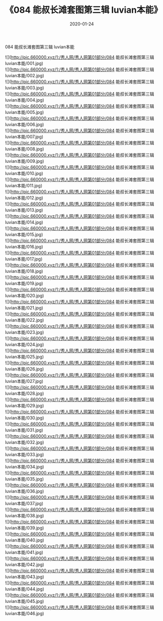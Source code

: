 ﻿---
layout: post
title:  《084 能叔长滩套图第三辑 luvian本能》
date:   2020-01-24
img: http://pic.660000.xyz/1:/秀人网/秀人网第01部分/084 能叔长滩套图第三辑 luvian本能/000.jpg
categories: [美女, 清纯, 唯美]
---

084 能叔长滩套图第三辑 luvian本能

  ![](http://pic.660000.xyz/1:/秀人网/秀人网第01部分/084 能叔长滩套图第三辑 luvian本能/001.jpg) <br> ![](http://pic.660000.xyz/1:/秀人网/秀人网第01部分/084 能叔长滩套图第三辑 luvian本能/002.jpg) <br> ![](http://pic.660000.xyz/1:/秀人网/秀人网第01部分/084 能叔长滩套图第三辑 luvian本能/003.jpg) <br> ![](http://pic.660000.xyz/1:/秀人网/秀人网第01部分/084 能叔长滩套图第三辑 luvian本能/004.jpg) <br> ![](http://pic.660000.xyz/1:/秀人网/秀人网第01部分/084 能叔长滩套图第三辑 luvian本能/005.jpg) <br> ![](http://pic.660000.xyz/1:/秀人网/秀人网第01部分/084 能叔长滩套图第三辑 luvian本能/006.jpg) <br> ![](http://pic.660000.xyz/1:/秀人网/秀人网第01部分/084 能叔长滩套图第三辑 luvian本能/007.jpg) <br> ![](http://pic.660000.xyz/1:/秀人网/秀人网第01部分/084 能叔长滩套图第三辑 luvian本能/008.jpg) <br> ![](http://pic.660000.xyz/1:/秀人网/秀人网第01部分/084 能叔长滩套图第三辑 luvian本能/009.jpg) <br> ![](http://pic.660000.xyz/1:/秀人网/秀人网第01部分/084 能叔长滩套图第三辑 luvian本能/010.jpg) <br> ![](http://pic.660000.xyz/1:/秀人网/秀人网第01部分/084 能叔长滩套图第三辑 luvian本能/011.jpg) <br> ![](http://pic.660000.xyz/1:/秀人网/秀人网第01部分/084 能叔长滩套图第三辑 luvian本能/012.jpg) <br> ![](http://pic.660000.xyz/1:/秀人网/秀人网第01部分/084 能叔长滩套图第三辑 luvian本能/013.jpg) <br> ![](http://pic.660000.xyz/1:/秀人网/秀人网第01部分/084 能叔长滩套图第三辑 luvian本能/014.jpg) <br> ![](http://pic.660000.xyz/1:/秀人网/秀人网第01部分/084 能叔长滩套图第三辑 luvian本能/015.jpg) <br> ![](http://pic.660000.xyz/1:/秀人网/秀人网第01部分/084 能叔长滩套图第三辑 luvian本能/016.jpg) <br> ![](http://pic.660000.xyz/1:/秀人网/秀人网第01部分/084 能叔长滩套图第三辑 luvian本能/017.jpg) <br> ![](http://pic.660000.xyz/1:/秀人网/秀人网第01部分/084 能叔长滩套图第三辑 luvian本能/018.jpg) <br> ![](http://pic.660000.xyz/1:/秀人网/秀人网第01部分/084 能叔长滩套图第三辑 luvian本能/019.jpg) <br> ![](http://pic.660000.xyz/1:/秀人网/秀人网第01部分/084 能叔长滩套图第三辑 luvian本能/020.jpg) <br> ![](http://pic.660000.xyz/1:/秀人网/秀人网第01部分/084 能叔长滩套图第三辑 luvian本能/021.jpg) <br> ![](http://pic.660000.xyz/1:/秀人网/秀人网第01部分/084 能叔长滩套图第三辑 luvian本能/022.jpg) <br> ![](http://pic.660000.xyz/1:/秀人网/秀人网第01部分/084 能叔长滩套图第三辑 luvian本能/023.jpg) <br> ![](http://pic.660000.xyz/1:/秀人网/秀人网第01部分/084 能叔长滩套图第三辑 luvian本能/024.jpg) <br> ![](http://pic.660000.xyz/1:/秀人网/秀人网第01部分/084 能叔长滩套图第三辑 luvian本能/025.jpg) <br> ![](http://pic.660000.xyz/1:/秀人网/秀人网第01部分/084 能叔长滩套图第三辑 luvian本能/026.jpg) <br> ![](http://pic.660000.xyz/1:/秀人网/秀人网第01部分/084 能叔长滩套图第三辑 luvian本能/027.jpg) <br> ![](http://pic.660000.xyz/1:/秀人网/秀人网第01部分/084 能叔长滩套图第三辑 luvian本能/028.jpg) <br> ![](http://pic.660000.xyz/1:/秀人网/秀人网第01部分/084 能叔长滩套图第三辑 luvian本能/029.jpg) <br> ![](http://pic.660000.xyz/1:/秀人网/秀人网第01部分/084 能叔长滩套图第三辑 luvian本能/030.jpg) <br> ![](http://pic.660000.xyz/1:/秀人网/秀人网第01部分/084 能叔长滩套图第三辑 luvian本能/031.jpg) <br> ![](http://pic.660000.xyz/1:/秀人网/秀人网第01部分/084 能叔长滩套图第三辑 luvian本能/032.jpg) <br> ![](http://pic.660000.xyz/1:/秀人网/秀人网第01部分/084 能叔长滩套图第三辑 luvian本能/033.jpg) <br> ![](http://pic.660000.xyz/1:/秀人网/秀人网第01部分/084 能叔长滩套图第三辑 luvian本能/034.jpg) <br> ![](http://pic.660000.xyz/1:/秀人网/秀人网第01部分/084 能叔长滩套图第三辑 luvian本能/035.jpg) <br> ![](http://pic.660000.xyz/1:/秀人网/秀人网第01部分/084 能叔长滩套图第三辑 luvian本能/036.jpg) <br> ![](http://pic.660000.xyz/1:/秀人网/秀人网第01部分/084 能叔长滩套图第三辑 luvian本能/037.jpg) <br> ![](http://pic.660000.xyz/1:/秀人网/秀人网第01部分/084 能叔长滩套图第三辑 luvian本能/038.jpg) <br> ![](http://pic.660000.xyz/1:/秀人网/秀人网第01部分/084 能叔长滩套图第三辑 luvian本能/039.jpg) <br> ![](http://pic.660000.xyz/1:/秀人网/秀人网第01部分/084 能叔长滩套图第三辑 luvian本能/040.jpg) <br> ![](http://pic.660000.xyz/1:/秀人网/秀人网第01部分/084 能叔长滩套图第三辑 luvian本能/041.jpg) <br> ![](http://pic.660000.xyz/1:/秀人网/秀人网第01部分/084 能叔长滩套图第三辑 luvian本能/042.jpg) <br> ![](http://pic.660000.xyz/1:/秀人网/秀人网第01部分/084 能叔长滩套图第三辑 luvian本能/043.jpg) <br> ![](http://pic.660000.xyz/1:/秀人网/秀人网第01部分/084 能叔长滩套图第三辑 luvian本能/044.jpg) <br> ![](http://pic.660000.xyz/1:/秀人网/秀人网第01部分/084 能叔长滩套图第三辑 luvian本能/045.jpg) <br> ![](http://pic.660000.xyz/1:/秀人网/秀人网第01部分/084 能叔长滩套图第三辑 luvian本能/046.jpg) <br>